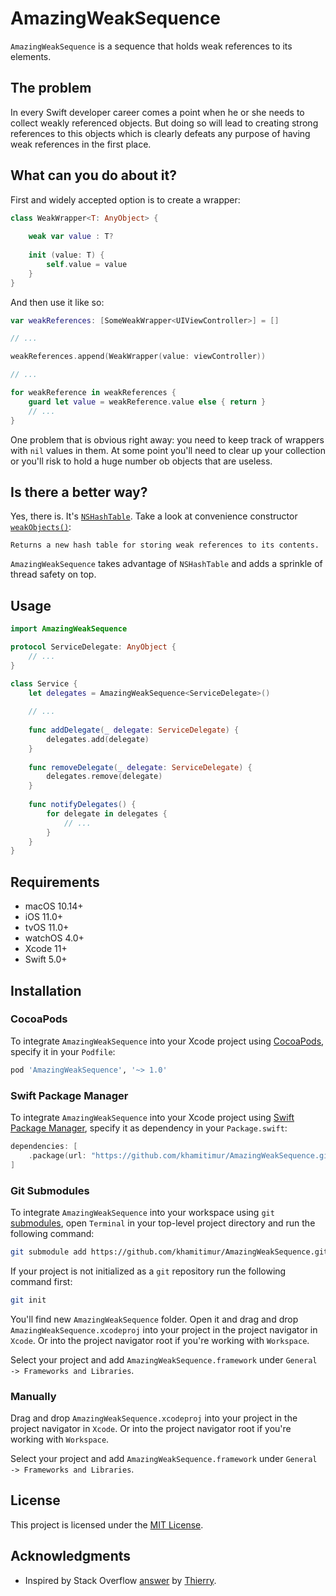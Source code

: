 # AmazingWeakSequence

`AmazingWeakSequence` is a sequence that holds weak references to its elements.

## The problem

In every Swift developer career comes a point when he or she needs to collect weakly referenced objects. But doing so will lead to creating strong references to this objects which is clearly defeats any purpose of having weak references in the first place.

## What can you do about it?

First and widely accepted option is to create a wrapper:
```swift
class WeakWrapper<T: AnyObject> {
    
    weak var value : T?
    
    init (value: T) {
        self.value = value
    }
}
```

And then use it like so:
```swift
var weakReferences: [SomeWeakWrapper<UIViewController>] = []

// ...

weakReferences.append(WeakWrapper(value: viewController))

// ...

for weakReference in weakReferences {
    guard let value = weakReference.value else { return }
    // ...
}
```

One problem that is obvious right away: you need to keep track of wrappers with `nil` values in them. At some point you'll need to clear up your collection or you'll risk to hold a huge number ob objects that are useless.

## Is there a better way?

Yes, there is. It's [`NSHashTable`](https://developer.apple.com/documentation/foundation/nshashtable). Take a look at convenience constructor [`weakObjects()`](https://developer.apple.com/documentation/foundation/nshashtable/1412241-weakobjects):
```
Returns a new hash table for storing weak references to its contents.
```

`AmazingWeakSequence` takes advantage of `NSHashTable` and adds a sprinkle of thread safety on top.

## Usage

```swift
import AmazingWeakSequence

protocol ServiceDelegate: AnyObject {
    // ...
}

class Service {
    let delegates = AmazingWeakSequence<ServiceDelegate>()
    
    // ...
    
    func addDelegate(_ delegate: ServiceDelegate) {
        delegates.add(delegate)
    }
    
    func removeDelegate(_ delegate: ServiceDelegate) {
        delegates.remove(delegate)
    }
    
    func notifyDelegates() {
        for delegate in delegates {
            // ...
        }
    }
}
```

## Requirements

- macOS 10.14+
- iOS 11.0+
- tvOS 11.0+
- watchOS 4.0+
- Xcode 11+
- Swift 5.0+

## Installation
### CocoaPods
To integrate `AmazingWeakSequence` into your Xcode project using [CocoaPods](https://cocoapods.org/), specify it in your `Podfile`:
```ruby
pod 'AmazingWeakSequence', '~> 1.0'
```

### Swift Package Manager

To integrate `AmazingWeakSequence` into your Xcode project using [Swift Package Manager](https://swift.org/package-manager/), specify it as dependency in your `Package.swift`:

```swift
dependencies: [
    .package(url: "https://github.com/khamitimur/AmazingWeakSequence.git", .upToNextMajor(from: "1.0.0"))
]
```

### Git Submodules
To integrate `AmazingWeakSequence` into your workspace using `git` [submodules](https://git-scm.com/docs/git-submodule), open `Terminal` in your top-level project directory and run the following command:
```bash
git submodule add https://github.com/khamitimur/AmazingWeakSequence.git
```

If your project is not initialized as a `git` repository run the following command first:
```bash
git init
```

You'll find new `AmazingWeakSequence` folder. Open it and drag and drop `AmazingWeakSequence.xcodeproj` into your project in the project navigator in `Xcode`. Or into the project navigator root if you're working with `Workspace`.

Select your project and add `AmazingWeakSequence.framework` under `General -> Frameworks and Libraries`.

### Manually
Drag and drop `AmazingWeakSequence.xcodeproj` into your project in the project navigator in `Xcode`. Or into the project navigator root if you're working with `Workspace`.

Select your project and add `AmazingWeakSequence.framework` under `General -> Frameworks and Libraries`.

## License

This project is licensed under the [MIT License](LICENSE).

## Acknowledgments

* Inspired by Stack Overflow [answer](https://stackoverflow.com/a/27108747/1022906) by [Thierry](https://stackoverflow.com/users/2449044/thierry).
